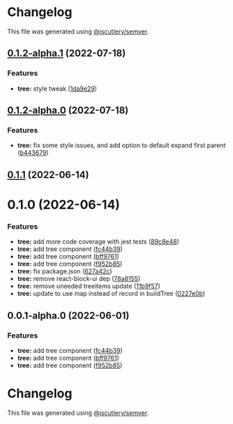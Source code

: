 # Changelog

This file was generated using [@jscutlery/semver](https://github.com/jscutlery/semver).

## [0.1.2-alpha.1](https://github.com/Availity/availity-react/compare/@availity/tree@0.1.2-alpha.0...@availity/tree@0.1.2-alpha.1) (2022-07-18)


### Features

* **tree:** style tweak ([1da9e29](https://github.com/Availity/availity-react/commit/1da9e2998375228f7d791c91285b43e5708a4f8f))



## [0.1.2-alpha.0](https://github.com/Availity/availity-react/compare/@availity/tree@0.1.1...@availity/tree@0.1.2-alpha.0) (2022-07-18)


### Features

* **tree:** fix some style issues, and add option to default expand first parent ([b443679](https://github.com/Availity/availity-react/commit/b443679fb398c00f90225fa82e4a5f36273d6e80))



## [0.1.1](https://github.com/Availity/availity-react/compare/@availity/tree@0.1.0...@availity/tree@0.1.1) (2022-06-14)



# 0.1.0 (2022-06-14)


### Features

* **tree:** add more code coverage with jest tests ([89c8e48](https://github.com/Availity/availity-react/commit/89c8e48e588273e038a2a6abd4d236572d9ec43a))
* **tree:** add tree component ([fc44b39](https://github.com/Availity/availity-react/commit/fc44b39804ee974651d4c6078816e1994b9ff4c8))
* **tree:** add tree component ([bff9761](https://github.com/Availity/availity-react/commit/bff97616eaead96c526c7a9e2daba62bf8b0b6e8))
* **tree:** add tree component ([f952b85](https://github.com/Availity/availity-react/commit/f952b8580b798c836fc6e8d91b54f9dc29bc2a55))
* **tree:** fix package.json ([627a42c](https://github.com/Availity/availity-react/commit/627a42ca829b297228e1332c99f991c50692f5be))
* **tree:** remove react-block-ui dep ([78a8155](https://github.com/Availity/availity-react/commit/78a81558c000139c4617eef35ee9df5c8e57aea2))
* **tree:** remove uneeded treeitems update ([11b9f57](https://github.com/Availity/availity-react/commit/11b9f5799d3d8195e554ccaaa062b0ba99ea1a12))
* **tree:** update to use map instead of record in buildTree ([0227e0b](https://github.com/Availity/availity-react/commit/0227e0b1e6ffd15b32074318dd26a8b956a80f87))



## 0.0.1-alpha.0 (2022-06-01)


### Features

* **tree:** add tree component ([fc44b39](https://github.com/Availity/availity-react/commit/fc44b39804ee974651d4c6078816e1994b9ff4c8))
* **tree:** add tree component ([bff9761](https://github.com/Availity/availity-react/commit/bff97616eaead96c526c7a9e2daba62bf8b0b6e8))
* **tree:** add tree component ([f952b85](https://github.com/Availity/availity-react/commit/f952b8580b798c836fc6e8d91b54f9dc29bc2a55))



# Changelog

This file was generated using [@jscutlery/semver](https://github.com/jscutlery/semver).